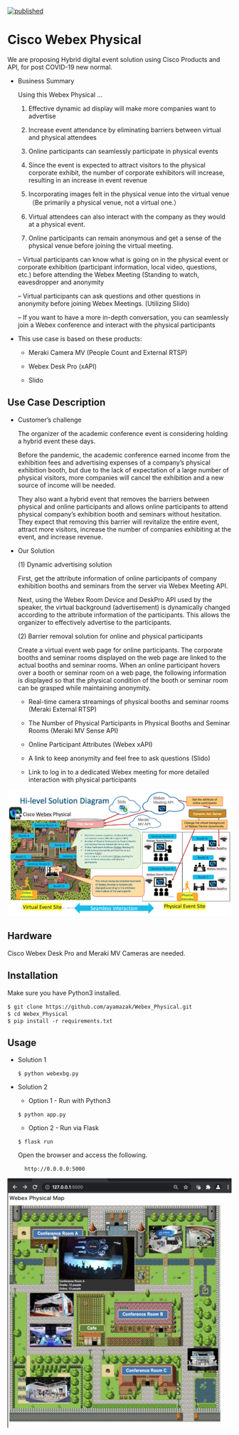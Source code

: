 [![published](https://static.production.devnetcloud.com/codeexchange/assets/images/devnet-published.svg)](https://developer.cisco.com/codeexchange/github/repo/ayamazak/Webex_Physical)

# Cisco Webex Physical

We are proposing Hybrid digital event solution using Cisco Products and API, for post COVID-19 new normal.

* Business Summary

    Using this Webex Physical …
    
    1. Effective dynamic ad display will make more companies want to advertise

    1. Increase event attendance by eliminating barriers between virtual and physical attendees

    1. Online participants can seamlessly participate in physical events

    1. Since the event is expected to attract visitors to the physical corporate exhibit, the number of corporate exhibitors will increase, resulting in an increase in event revenue

    1. Incorporating images felt in the physical venue into the virtual venue（Be primarily a physical venue, not a virtual one.）

    1. Virtual attendees can also interact with the company as they would at a physical event.

    1. Online participants can remain anonymous and get a sense of the physical venue before joining the virtual meeting.

    – Virtual participants can know what is going on in the physical event or corporate exhibition (participant information, local video, questions, etc.) before attending the Webex Meeting (Standing to watch, eavesdropper and anonymity

    – Virtual participants can ask questions and other questions in anonymity before joining Webex Meetings. (Utilizing Slido)

    – If you want to have a more in-depth conversation, you can seamlessly join a Webex conference and interact with the physical participants

* This use case is based on these products:

    * Meraki Camera MV (People Count and External RTSP)

    * Webex Desk Pro (xAPI)

    * Slido

## Use Case Description

* Customer’s challenge

    The organizer of the academic conference event is considering holding a hybrid event these days.

    Before the pandemic, the academic conference earned income from the exhibition fees and advertising expenses of a company’s physical exhibition booth, but due to the lack of expectation of a large number of physical visitors, more companies will cancel the exhibition and a new source of income will be needed.

    They also want a hybrid event that removes the barriers between physical and online participants and allows online participants to attend physical company’s exhibition booth and seminars without hesitation. They expect that removing this barrier will revitalize the entire event, attract more visitors, increase the number of companies exhibiting at the event, and increase revenue.

* Our Solution

    (1) Dynamic advertising solution

    First, get the attribute information of online participants of company exhibition booths and seminars from the server via Webex Meeting API.

    Next, using the Webex Room Device and DeskPro API used by the speaker, the virtual background (advertisement) is dynamically changed according to the attribute information of the participants. This allows the organizer to effectively advertise to the participants.

    (2) Barrier removal solution for online and physical participants

    Create a virtual event web page for online participants. The corporate booths and seminar rooms displayed on the web page are linked to the actual booths and seminar rooms. When an online participant hovers over a booth or seminar room on a web page, the following information is displayed so that the physical condition of the booth or seminar room can be grasped while maintaining anonymity.

    * Real-time camera streamings of physical booths and seminar rooms (Meraki External RTSP)

    * The Number of Physical Participants in Physical Booths and Seminar Rooms (Meraki MV Sense API)

    * Online Participant Attributes (Webex xAPI)

    * A link to keep anonymity and feel free to ask questions (Slido)

    * Link to log in to a dedicated Webex meeting for more detailed interaction with physical participants
    
![Webex Physical](static/images/solution.png)

## Hardware

Cisco Webex Desk Pro and Meraki MV Cameras are needed.

## Installation

Make sure you have Python3 installed.

```
$ git clone https://github.com/ayamazak/Webex_Physical.git
$ cd Webex_Physical
$ pip install -r requirements.txt
```

## Usage

* Solution 1

    ```
    $ python webexbg.py
    ```

* Solution 2

    * Option 1 - Run with Python3

    ```
    $ python app.py
    ```

    * Option 2 - Run via Flask

    ```
    $ flask run
    ```

    Open the browser and access the following.

        http://0.0.0.0:5000

![Webex Physical](static/images/solution2-ss.png)
